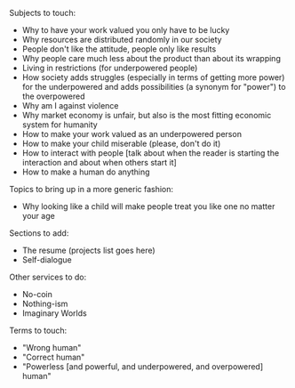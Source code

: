 Subjects to touch:
* Why to have your work valued you only have to be lucky
* Why resources are distributed randomly in our society
* People don't like the attitude, people only like results
* Why people care much less about the product than about its wrapping
* Living in restrictions (for underpowered people)
* How society adds struggles (especially in terms of getting more power) for the underpowered and adds possibilities (a synonym for "power") to the overpowered
* Why am I against violence
* Why market economy is unfair, but also is the most fitting economic system for humanity
* How to make your work valued as an underpowered person
* How to make your child miserable (please, don't do it)
* How to interact with people [talk about when the reader is starting the interaction and about when others start it]
* How to make a human do anything

Topics to bring up in a more generic fashion:
* Why looking like a child will make people treat you like one no matter your age

Sections to add:
* The resume (projects list goes here)
* Self-dialogue

Other services to do:
* No-coin
* Nothing-ism
* Imaginary Worlds

Terms to touch:
* "Wrong human"
* "Correct human"
* "Powerless [and powerful, and underpowered, and overpowered] human"
